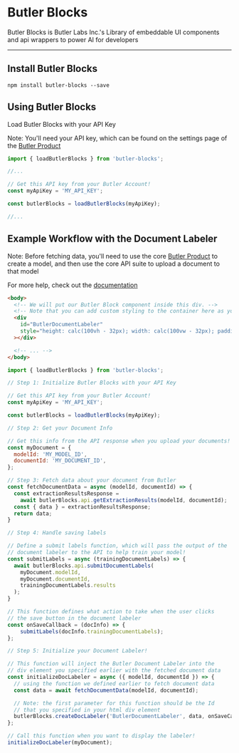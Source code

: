 # Butler Blocks
Butler Blocks is Butler Labs Inc.'s Library of embeddable UI components and api wrappers to power AI for developers

---

## Install Butler Blocks

```cli
npm install butler-blocks --save
```

## Using Butler Blocks

Load Butler Blocks with your API Key

Note: You'll need your API key, which can be found
on the settings page of the [Butler Product](app.butlerlabs.ai)

```js
import { loadButlerBlocks } from 'butler-blocks';

//...

// Get this API key from your Butler Account!
const myApiKey = 'MY_API_KEY';

const butlerBlocks = loadButlerBlocks(myApiKey);

//...
```

## Example Workflow with the Document Labeler

Note: Before fetching data, you'll need to use the core
[Butler Product](app.butlerlabs.ai) to create a model, and
then use the core API suite to upload a document to that model

For more help, check out the [documentation](https://docs.butlerlabs.ai/reference/welcome)

```html
<body>
  <!-- We will put our Butler Block component inside this div. -->
  <!-- Note that you can add custom styling to the container here as you wish -->
  <div
    id="ButlerDocumentLabeler"
    style="height: calc(100vh - 32px); width: calc(100vw - 32px); padding: 8px"
  ></div>

  <!-- ... -->
</body>
```

```js
import { loadButlerBlocks } from 'butler-blocks';

// Step 1: Initialize Butler Blocks with your API Key

// Get this API key from your Butler Account!
const myApiKey = 'MY_API_KEY';

const butlerBlocks = loadButlerBlocks(myApiKey);

// Step 2: Get your Document Info

// Get this info from the API response when you upload your documents!
const myDocument = {
  modelId: 'MY_MODEL_ID',
  documentId: 'MY_DOCUMENT_ID',
};

// Step 3: Fetch data about your document from Butler
const fetchDocumentData = async (modelId, documentId) => {
  const extractionResultsResponse =
    await butlerBlocks.api.getExtractionResults(modelId, documentId);
  const { data } = extractionResultsResponse;
  return data;
}

// Step 4: Handle saving labels

// Define a submit labels function, which will pass the output of the
// document labeler to the API to help train your model!
const submitLabels = async (trainingDocumentLabels) => {
  await butlerBlocks.api.submitDocumentLabels(
    myDocument.modelId,
    myDocument.documentId,
    trainingDocumentLabels.results
  );
}

// This function defines what action to take when the user clicks
// the save button in the document labeler
const onSaveCallback = (docInfo) => {
    submitLabels(docInfo.trainingDocumentLabels);
};

// Step 5: Initialize your Document Labeler!

// This function will inject the Butler Document Labeler into the
// div element you specified earlier with the fetched document data
const initializeDocLabeler = async ({ modelId, documentId }) => {
  // using the function we defined earlier to fetch document data
  const data = await fetchDocumentData(modelId, documentId);

  // Note: the first parameter for this function should be the Id
  // that you specified in your html div element
  butlerBlocks.createDocLabeler('ButlerDocumentLabeler', data, onSaveCallback);
};

// Call this function when you want to display the labeler!
initializeDocLabeler(myDocument);
```
